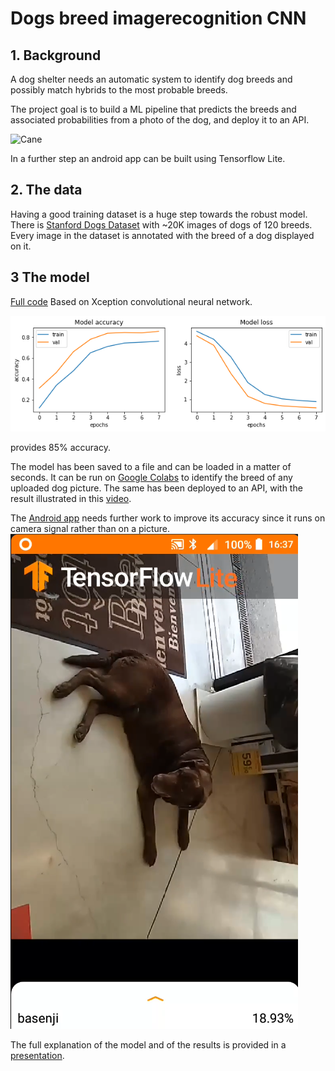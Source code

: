 # Dogs breed imagerecognition CNN 

## 1. Background

A dog shelter needs an automatic system to identify dog breeds and possibly match hybrids to the most probable breeds.

The project goal is to build a ML pipeline that predicts the breeds and associated probabilities from a photo of the dog, and deploy it to an API.

<img width="250" alt="Cane" src="https://github.com/opsabarsec/dogs_breed_imagerecognition/blob/master/predicted.png">

In a further step an android app can be built using Tensorflow Lite.

## 2. The data

Having a good training dataset is a huge step towards the robust model. There is [Stanford Dogs Dataset](https://www.kaggle.com/jessicali9530/stanford-dogs-dataset) with ~20K images of dogs of 120 breeds. Every image in the dataset is annotated with the breed of a dog displayed on it. 

## 3 The model
[Full code](https://github.com/opsabarsec/Dog-pictures-classification-by-Deep-Learning/blob/master/notebooks/Stanford_dogs_classifier_part2.ipynb)
Based on Xception convolutional neural network. 

![training](CNNtraining.png)

provides 85% accuracy. 

The model has been saved to a file and can be loaded in a matter of seconds.
It can be run on [Google Colabs](https://colab.research.google.com/drive/1kcAFOSreOd_68WF5gdvoQOceld7cAwrX) to identify the breed of any uploaded dog picture. 
The same has been deployed to an API, with the result illustrated in this [video](https://www.youtube.com/watch?v=1YKuf0ddEGE). 


The [Android app](https://youtu.be/BlDMGTFu-hM) needs further work to improve its accuracy since it runs on camera signal rather than on a picture.
![dognet](dognet.png)

The full explanation of the model and of the results is provided in a [presentation](https://github.com/opsabarsec/Dog-pictures-classification-by-Deep-Learning/blob/master/documentation/presentation/P6_presentation.pdf).



